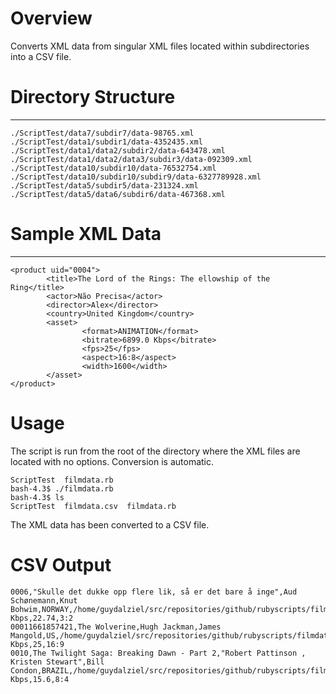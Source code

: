 # Overview #
Converts XML data from singular XML files located within subdirectories
into a CSV file.

# Directory Structure #
-------------

```bash-4.3$ find . -name 'data-*.xml'
./ScriptTest/data7/subdir7/data-98765.xml
./ScriptTest/data1/subdir1/data-4352435.xml
./ScriptTest/data1/data2/subdir2/data-643478.xml
./ScriptTest/data1/data2/data3/subdir3/data-092309.xml
./ScriptTest/data10/subdir10/data-76532754.xml
./ScriptTest/data10/subdir10/subdir9/data-6327789928.xml
./ScriptTest/data5/subdir5/data-231324.xml
./ScriptTest/data5/data6/subdir6/data-467368.xml
```

# Sample XML Data #
-------------

```<?xml version="1.0" encoding="utf-8" ?>
<product uid="0004">
        <title>The Lord of the Rings: The ellowship of the Ring</title>
        <actor>Não Precisa</actor>
        <director>Alex</director>
        <country>United Kingdom</country>
        <asset>
                <format>ANIMATION</format>
                <bitrate>6899.0 Kbps</bitrate>
                <fps>25</fps>
                <aspect>16:8</aspect>
                <width>1600</width>
        </asset>
</product>
```

# Usage #

The script is run from the root of the directory where the XML files are
located with no options. Conversion is automatic.

```bash-4.3$ ls
ScriptTest  filmdata.rb
bash-4.3$ ./filmdata.rb 
bash-4.3$ ls
ScriptTest  filmdata.csv  filmdata.rb
```

The XML data has been converted to a CSV file.

# CSV Output #

```UID,Title,Actor,Director,Country,File Path,Bit Rate,FPS,Aspect Ratio
0006,"Skulle det dukke opp flere lik, så er det bare å inge",Aud Schønemann,Knut Bohwim,NORWAY,/home/guydalziel/src/repositories/github/rubyscripts/filmdata/ScriptTest/data7/subdir7/0006/PRORES,23495.9 Kbps,22.74,3:2
00011661857421,The Wolverine,Hugh Jackman,James Mangold,US,/home/guydalziel/src/repositories/github/rubyscripts/filmdata/ScriptTest/data1/subdir1/00011661857421/MXF,9000.0 Kbps,25,16:9
0010,The Twilight Saga: Breaking Dawn - Part 2,"Robert Pattinson , Kristen Stewart",Bill Condon,BRAZIL,/home/guydalziel/src/repositories/github/rubyscripts/filmdata/ScriptTest/data1/data2/subdir2/0010/IMX,23.5 Kbps,15.6,8:4
```
